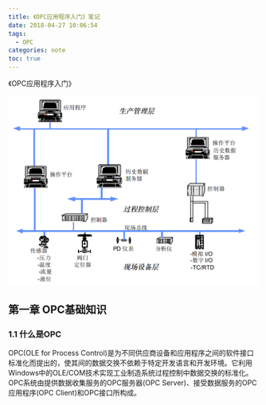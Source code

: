 ```yaml
---
title: 《OPC应用程序入门》笔记
date: 2018-04-27 10:06:54
tags:
  - OPC
categories: note
toc: true
---
```

<!-- toc -->
《OPC应用程序入门》
<!--more-->

![ch1-1](note-opc/ch1-1.PNG)

## 第一章 OPC基础知识 ##

### 1.1 什么是OPC ###

OPC(OLE for Process Control)是为不同供应商设备和应用程序之间的软件接口标准化而提出的，使其间的数据交换不依赖于特定开发语言和开发环境。它利用Windows中的OLE/COM技术实现工业制造系统过程控制中数据交换的标准化。OPC系统由提供数据收集服务的OPC服务器(OPC Server)、接受数据服务的OPC应用程序(OPC Client)和OPC接口所构成。
